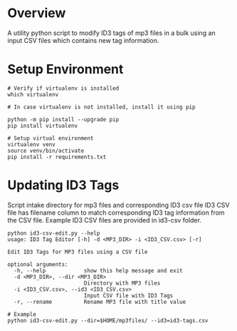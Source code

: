 # Overview
A utility python script to modify ID3 tags of mp3 files in a bulk using an input CSV files which contains new tag information.
# Setup Environment

```commandline
# Verify if virtualenv is installed
which virtualenv

# In case virtualenv is not installed, install it using pip

python -m pip install --upgrade pip
pip install virtualenv

# Setup virtual environment
virtualenv venv
source venv/bin/activate
pip install -r requirements.txt
```
# Updating ID3 Tags
Script intake directory for mp3 files and corresponding ID3 csv file
ID3 CSV file has filename column to match corresponding ID3 tag information from the CSV file.
Example ID3 CSV files are provided in id3-csv folder.
```
python id3-csv-edit.py --help
usage: ID3 Tag Editor [-h] -d <MP3_DIR> -i <ID3_CSV.csv> [-r]

Edit ID3 Tags for MP3 files using a CSV file

optional arguments:
  -h, --help            show this help message and exit
  -d <MP3_DIR>, --dir <MP3_DIR>
                        Directory with MP3 files
  -i <ID3_CSV.csv>, --id3 <ID3_CSV.csv>
                        Input CSV file with ID3 Tags
  -r, --rename          Rename MP3 file with title value

# Example
python id3-csv-edit.py --dir=$HOME/mp3files/ --id3=id3-tags.csv
```
